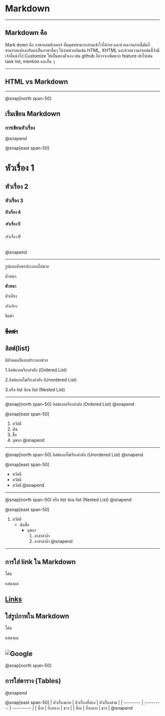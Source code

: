 # Markdown
---
## Markdown คือ 
    
 Mark down คือ ภาษาคอมพิวเตอร์ ที่มนุษย์สามารถอ่านเข้าใจได้ง่าย
    และด้วยความง่ายนี้มันก็สามารถแปลงกลับมาเป็นภาษาอื่นๆ
    ได้ง่ายด้วยกันเช่น HTML, XHTML และด้วยความง่ายเช่นนี้จึงมีเจ้าอื่นนำไป Customize ให้เป็นของตัวเอง
    เช่น github ก็อาจจะเพิ่มพวก feature 
    เข้าไปเช่น task list, mention และอื่น ๆ 

---
## HTML vs Markdown

---
@snap[north span-50]
## เริ่มเขียน Markdown

### การเขียนหัวเรื่อง
@snapend

@snap[east span-50]
# หัวเรื่อง 1
## หัวเรื่อง 2
### หัวเรื่อง 3
#### หัวเรื่อง 4
##### หัวเรื่อง 5
###### หัวเรื่อง 6
@snapend

                   
---
รูปแบบอักษรประกอบไปด้วย

ตัวหนา

**ตัวหนา**

ตัวเอียง

*ตัวเอียง*

ขีดฆ่า

~~ขีดฆ่า~~
---

## ลิสต์(list)

มีทังหมด3แบบประกอบด้วย


1.ลิสต์แบบเรียงลำดับ (Ordered List)


2.ลิสต์แบบไม่เรียงลำดับ (Unordered List)


3.หรือ list ซ้อน list (Nested List)


---
@snap[north span-50]
ลิสต์แบบเรียงลำดับ (Ordered List)
@snapend

@snap[east span-50]
1. สวัสดี
2. ฉัน
3. ชื่อ
4. บุษบา
@snapend

---
@snap[north span-50]
ลิสต์แบบไม่เรียงลำดับ (Unordered List)
@snapend

@snap[east span-50]
* สวัสดี
* สวัสดี
* สวัสดี
@snapend


---
@snap[north span-50]
หรือ list ซ้อน list  (Nested List)
@snapend

@snap[east span-50]
1. สวัสดี
   - ฉันชื่อ
     - บุษบา
       1. ลาล่าล่าล๊า
       2. ลาล่าล่าล๊า
@snapend

---
## การใส่ link ใน Markdown

โค้ต

เเสดงผล

[Links](http://www.google.com)
---
## ใส่รูปภาพใน Markdown 

โค้ต

เเสดงผล

![Google ](https://www.google.co.th/images/branding/googlelogo/2x/googlelogo_color_272x92dp.png)
---
@snap[north span-50]
## การใส่ตาราง (Tables)
@snapend



@snap[east span-50]
| หัวเรื่องแรก | หัวเรื่องที่สอง |  หัวเรื่องสาม |
| :-------- | :--------: | ---------: |
|   ซ็าย   |   กึ่งกลาง   |    ขวา   |
|   ซ็าย   |   กึ่งกลาง   |    ขวา   |
@snapend
